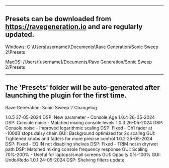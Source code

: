 ------------------------------------------------------------------------------------
Presets can be downloaded from https://ravegeneration.io and are regularly updated.
------------------------------------------------------------------------------------

Windows:
C:\Users\[username]\Documents\Rave Generation\Sonic Sweep 2\Presets

MacOS:
/Users/[username]/Documents/Rave Generation/Sonic Sweep 2/Presets

-------------------------------------------------------------------------------------------
The 'Presets' folder will be auto-generated after launching the plugin for the first time.
-------------------------------------------------------------------------------------------

Rave Generation: Sonic Sweep 2
Changelog

1.0.5 27-05-2024
DSP: New parameter - Console Age
1.0.4 26-05-2024
DSP: Console noise - Matched mixing console levels
1.0.3 26-05-2024
DSP: Console noise - Improved logarithmic scaling
DSP: Fixed - Ch1 fader at -100dB stops daisy chain
GUI: Background optimized for 2x scaling
GUI: Tightened knobs and faders for more precise control
1.0.2 25-05-2024
DSP: Fixed - EQ IN not disabling shelves
DSP: Fixed - TRIM not in dry/wet path
DSP: Matched mixing console frequency response
GUI: Scaling 70%-200% - Useful for laptops/small screens
GUI: Opacity 0%-100%
GUI: Undo/Redo
1.0.1 24-05-2024
DSP: Shelving filters update
